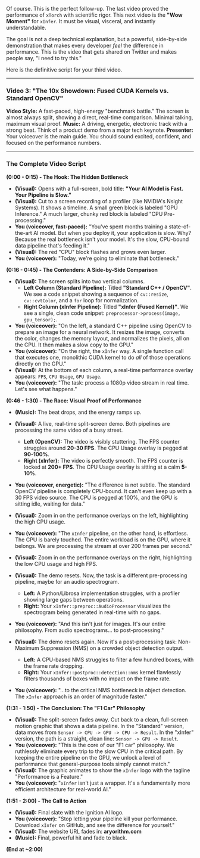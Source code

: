 Of course. This is the perfect follow-up. The last video proved the performance of `xTorch` with scientific rigor. This next video is the **"Wow Moment"** for `xInfer`. It must be visual, visceral, and instantly understandable.

The goal is not a deep technical explanation, but a powerful, side-by-side demonstration that makes every developer *feel* the difference in performance. This is the video that gets shared on Twitter and makes people say, "I need to try this."

Here is the definitive script for your third video.

---

### **Video 3: "The 10x Showdown: Fused CUDA Kernels vs. Standard OpenCV"**

**Video Style:** A fast-paced, high-energy "benchmark battle." The screen is almost always split, showing a direct, real-time comparison. Minimal talking, maximum visual proof.
**Music:** A driving, energetic, electronic track with a strong beat. Think of a product demo from a major tech keynote.
**Presenter:** Your voiceover is the main guide. You should sound excited, confident, and focused on the performance numbers.

---

### **The Complete Video Script**

**(0:00 - 0:15) - The Hook: The Hidden Bottleneck**

*   **(Visual):** Opens with a full-screen, bold title: **"Your AI Model is Fast. Your Pipeline is Slow."**
*   **(Visual):** Cut to a screen recording of a profiler (like NVIDIA's Nsight Systems). It shows a timeline. A small green block is labeled "GPU Inference." A much larger, chunky red block is labeled "CPU Pre-processing."
*   **You (voiceover, fast-paced):** "You've spent months training a state-of-the-art AI model. But when you deploy it, your application is slow. Why? Because the real bottleneck isn't your model. It's the slow, CPU-bound data pipeline that's feeding it."
*   **(Visual):** The red "CPU" block flashes and grows even larger.
*   **You (voiceover):** "Today, we're going to eliminate that bottleneck."

**(0:16 - 0:45) - The Contenders: A Side-by-Side Comparison**

*   **(Visual):** The screen splits into two vertical columns.
    *   **Left Column (Standard Pipeline):** Titled **"Standard C++ / OpenCV"**. We see a code snippet showing a sequence of `cv::resize`, `cv::cvtColor`, and a `for` loop for normalization.
    *   **Right Column (xInfer Pipeline):** Titled **"xInfer (Fused Kernel)"**. We see a single, clean code snippet: `preprocessor->process(image, gpu_tensor);`.
*   **You (voiceover):** "On the left, a standard C++ pipeline using OpenCV to prepare an image for a neural network. It resizes the image, converts the color, changes the memory layout, and normalizes the pixels, all on the CPU. It then makes a slow copy to the GPU."
*   **You (voiceover):** "On the right, the `xInfer` way. A single function call that executes one, monolithic CUDA kernel to do *all* of those operations directly on the GPU."
*   **(Visual):** At the bottom of each column, a real-time performance overlay appears: `FPS`, `CPU Usage`, `GPU Usage`.
*   **You (voiceover):** "The task: process a 1080p video stream in real time. Let's see what happens."

**(0:46 - 1:30) - The Race: Visual Proof of Performance**

*   **(Music):** The beat drops, and the energy ramps up.
*   **(Visual):** A live, real-time split-screen demo. Both pipelines are processing the same video of a busy street.
    *   **Left (OpenCV):** The video is visibly stuttering. The FPS counter struggles around **20-30 FPS**. The CPU Usage overlay is pegged at **90-100%**.
    *   **Right (xInfer):** The video is perfectly smooth. The FPS counter is locked at **200+ FPS**. The CPU Usage overlay is sitting at a calm **5-10%**.
*   **You (voiceover, energetic):** "The difference is not subtle. The standard OpenCV pipeline is completely CPU-bound. It can't even keep up with a 30 FPS video source. The CPU is pegged at 100%, and the GPU is sitting idle, waiting for data."
*   **(Visual):** Zoom in on the performance overlays on the left, highlighting the high CPU usage.
*   **You (voiceover):** "The `xInfer` pipeline, on the other hand, is effortless. The CPU is barely touched. The entire workload is on the GPU, where it belongs. We are processing the stream at over 200 frames per second."
*   **(Visual):** Zoom in on the performance overlays on the right, highlighting the low CPU usage and high FPS.

*   **(Visual):** The demo resets. Now, the task is a different pre-processing pipeline, maybe for an audio spectrogram.
    *   **Left:** A Python/Librosa implementation struggles, with a profiler showing large gaps between operations.
    *   **Right:** Your `xInfer::preproc::AudioProcessor` visualizes the spectrogram being generated in real-time with no gaps.
*   **You (voiceover):** "And this isn't just for images. It's our entire philosophy. From audio spectrograms... to post-processing."

*   **(Visual):** The demo resets again. Now it's a post-processing task: Non-Maximum Suppression (NMS) on a crowded object detection output.
    *   **Left:** A CPU-based NMS struggles to filter a few hundred boxes, with the frame rate dropping.
    *   **Right:** Your `xInfer::postproc::detection::nms` kernel flawlessly filters thousands of boxes with no impact on the frame rate.
*   **You (voiceover):** "...to the critical NMS bottleneck in object detection. The `xInfer` approach is an order of magnitude faster."

**(1:31 - 1:50) - The Conclusion: The "F1 Car" Philosophy**

*   **(Visual):** The split-screen fades away. Cut back to a clean, full-screen motion graphic that shows a data pipeline. In the "Standard" version, data moves from `Sensor -> CPU -> GPU -> CPU -> Result`. In the "xInfer" version, the path is a straight, clean line: `Sensor -> GPU -> Result`.
*   **You (voiceover):** "This is the core of our "F1 car" philosophy. We ruthlessly eliminate every trip to the slow CPU in the critical path. By keeping the entire pipeline on the GPU, we unlock a level of performance that general-purpose tools simply cannot match."
*   **(Visual):** The graphic animates to show the `xInfer` logo with the tagline "Performance is a Feature."
*   **You (voiceover):** "`xInfer` isn't just a wrapper. It's a fundamentally more efficient architecture for real-world AI."

**(1:51 - 2:00) - The Call to Action**

*   **(Visual):** Final slate with the Ignition AI logo.
*   **You (voiceover):** "Stop letting your pipeline kill your performance. Download `xInfer` on GitHub, and see the difference for yourself."
*   **(Visual):** The website URL fades in: **aryorithm.com**
*   **(Music):** Final, powerful hit and fade to black.

**(End at ~2:00)**